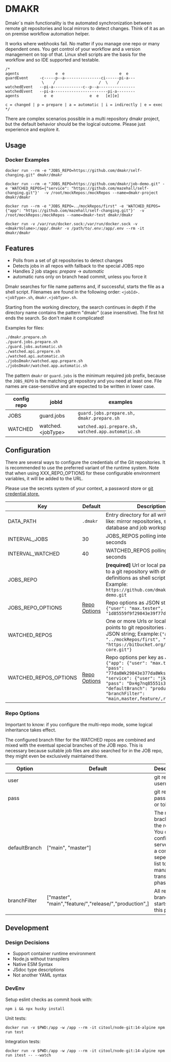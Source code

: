 # DMAKR

Dmakr´s main functionality is the automated synchronization between remote git repositories and local mirrors to detect changes. Think of it as an on premise workflow automation helper.

It works where webhooks fail. No matter if you manage one repo or many dependent ones. You get control of your workflow and a version management on top of that. Linux shell scripts are the basis for the workflow and so IDE supported and testable.

```nodejs
/*
agents                e  e                        e  e
guardEvent     -c-----p--a----------------ci------pi-a---
                \    /                   /  \    /
watchedEvent   --pi-a-------------c--p--a----------------
watchedEvent   --pi-a------------------------pi-a--------
agents           e  e                e  e   [e][e]

c = changed | p = prepare | a = automatic | i = indirectly | e = exec
*/
```

There are complex scenarios possible in a multi repository dmakr project, but the default behavior should be the logical outcome. Please just experience and explore it.

## Usage

### Docker Examples

```shell
docker run --rm -e "JOBS_REPO=https://github.com/dmakr/self-changing.git" dmakr/dmakr
```

```shell
docker run --rm -e "JOBS_REPO=https://github.com/dmakr/job-demo.git" -e 'WATCHED_REPOS={"service": "https://github.com/mazehall/self-changing.git"}'  -v /root/mockRepos:/mockRepos --name=dmakr-project dmakr/dmakr
```

```shell
docker run --rm -e "JOBS_REPO=../mockRepos/first" -e 'WATCHED_REPOS={"app": "https://github.com/mazehall/self-changing.git"}'  -v /root/mockRepos:/mockRepos --name=dmakr-test dmakr/dmakr
```

```shell
docker run -v /var/run/docker.sock:/var/run/docker.sock -v <dmakrVolume>:/app/.dmakr -v /path/to/.env:/app/.env --rm -it dmakr/dmakr
```

## Features

- Polls from a set of git repositories to detect changes
- Detects jobs in all repos with fallback to the special JOBS repo
- Handles 2 job stages: _prepare_ -> _automatic_
- automatic runs only on branch head commit, unless you force it

Dmakr searches for file name patterns and, if successful, starts the file as a shell script. Filenames are found in the following order: `<jobId>.<jobType>.sh`, `dmakr.<jobType>.sh`.

Starting from the working directory, the search continues in depth if the directory name contains the pattern "dmakr" (case insensitive). The first hit ends the search. So don't make it complicated!

Examples for files:

```bash
./dmakr.prepare.sh
./guard.jobs.prepare.sh
./guard.jobs.automatic.sh
./watched.api.prepare.sh
./watched.api.automatic.sh
./jobsDmakr/watched.app.prepare.sh
./jobsDmakr/watched.app.automatic.sh
```

The pattern `dmakr` or `guard.jobs` is the minimum required job prefix, because the `JOBS_REPO` is the matching git repository and you need at least one. File names are case-sensitive and are expected to be written in lower case.

| config repo | jobId               | examples                                           |
| ----------- | ------------------- | -------------------------------------------------- |
| JOBS        | guard.jobs          | `guard.jobs.prepare.sh, dmakr.prepare.sh`          |
| WATCHED     | watched.\<jobType\> | `watched.api.prepare.sh, watched.app.automatic.sh` |

## Configuration

There are several ways to configure the credentials of the Git repositories. It is recommended to use the preferred variant of the runtime system. Note that when using XXX_REPO_OPTIONS for these configurable environment variables, it will be added to the URL.

Please use the secrets system of your context, a password store or [git credential store.](https://git-scm.com/docs/git-credential-store)

| Key                   | Default                       | Description                                                                                                                                                                                                                                                  |
| --------------------- | ----------------------------- | ------------------------------------------------------------------------------------------------------------------------------------------------------------------------------------------------------------------------------------------------------------ |
| DATA_PATH             | `.dmakr`                      | Entry directory for all write accesses like: mirror repositories, status database and job workspaces                                                                                                                                                         |
| INTERVAL_JOBS         | 30                            | JOBS_REPOS polling interval in seconds                                                                                                                                                                                                                       |
| INTERVAL_WATCHED      | 40                            | WATCHED_REPOS polling interval in seconds                                                                                                                                                                                                                    |
| JOBS_REPO             |                               | **[required]** Url or local path that points to a git repository with dmakr job definitions as shell script file; Example: `https://github.com/dmakr/job-demo.git`                                                                                           |
| JOBS_REPO_OPTIONS     | [Repo Options](#repo-options) | Repo options as JSON string: `{"user": "max.tester", "pass": "1d85559f9f29843e39f77da81d736a9f"}`                                                                                                                                                            |
| WATCHED_REPOS         |                               | One or more Urls or local paths that points to git repositories as serialized JSON string; Example:`{"app": "../mockRepos/first", "service": "https://bitbucket.org/dmakr/gql-core.git"}`                                                                    |
| WATCHED_REPOS_OPTIONS | [Repo Options](#repo-options) | Repo options per key as JSON string: `{"app": {"user": "max.tester", "pass": "77da8Wk29843e377da8Wks3Ua9f"}, "service": {"user": "jklahn", "pass": "Dx4g7nq85551s3U7t6W", "defaultBranch": "production", "branchFilter": "main,master,feature/,release/" }}` |

### Repo Options

Important to know: if you configure the multi-repo mode, some logical inheritance takes effect.

The configured branch filter for the WATCHED repos are combined and mixed with the eventual special branches of the JOB repo. This is necessary because suitable job files are also searched for in the JOB repo, they might even be exclusively maintained there.

| Option        | Default                                                | Description                                                                                                   |
| ------------- | ------------------------------------------------------ | ------------------------------------------------------------------------------------------------------------- |
| user          |                                                        | git repo username                                                                                             |
| pass          |                                                        | git repo password or token                                                                                    |
| defaultBranch | ["main", "master"]                                     | The main brach of the repo. You can configure serveral in a comma seperated list to manage transition phases. |
| branchFilter  | ["master", "main","feature/","release/","production",] | All relevant branches starts with this pattern.                                                               |

## Development

### Design Decisions

- Support container runtime environment
- Node.js without transpilers
- Native ESM Syntax
- JSdoc type descriptions
- Not another YAML syntax

### DevEnv

Setup eslint checks as commit hook with:

```
npm i && npx husky install
```

Unit tests:

```shell
docker run -v $PWD:/app -w /app --rm -it citool/node-git:14-alpine npm run test
```

Integration tests:

```shell
docker run -v $PWD:/app -w /app --rm -it citool/node-git:14-alpine npm run itest -- --watch
```
